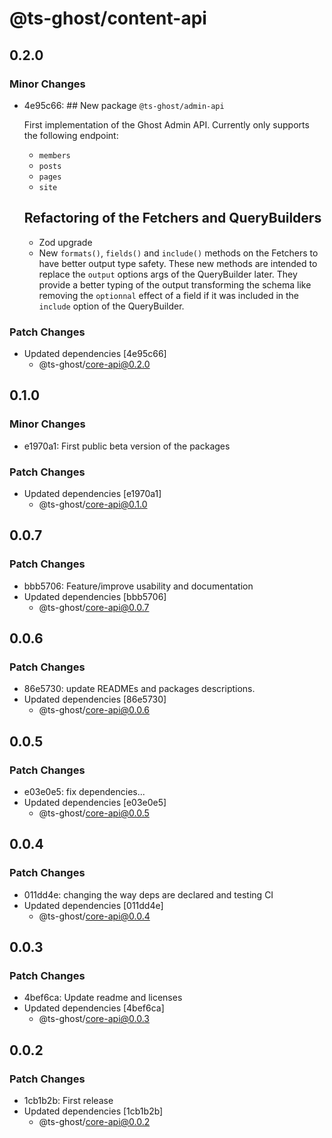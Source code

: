 # @ts-ghost/content-api

## 0.2.0

### Minor Changes

- 4e95c66: ## New package `@ts-ghost/admin-api`

  First implementation of the Ghost Admin API. Currently only supports the following endpoint:

  - `members`
  - `posts`
  - `pages`
  - `site`

  ## Refactoring of the Fetchers and QueryBuilders

  - Zod upgrade
  - New `formats()`, `fields()` and `include()` methods on the Fetchers to have better output type safety. These new methods are intended to replace the `output` options args of the QueryBuilder later. They provide a better typing of the output transforming the schema like removing the `optionnal` effect of a field if it was included in the `include` option of the QueryBuilder.

### Patch Changes

- Updated dependencies [4e95c66]
  - @ts-ghost/core-api@0.2.0

## 0.1.0

### Minor Changes

- e1970a1: First public beta version of the packages

### Patch Changes

- Updated dependencies [e1970a1]
  - @ts-ghost/core-api@0.1.0

## 0.0.7

### Patch Changes

- bbb5706: Feature/improve usability and documentation
- Updated dependencies [bbb5706]
  - @ts-ghost/core-api@0.0.7

## 0.0.6

### Patch Changes

- 86e5730: update READMEs and packages descriptions.
- Updated dependencies [86e5730]
  - @ts-ghost/core-api@0.0.6

## 0.0.5

### Patch Changes

- e03e0e5: fix dependencies...
- Updated dependencies [e03e0e5]
  - @ts-ghost/core-api@0.0.5

## 0.0.4

### Patch Changes

- 011dd4e: changing the way deps are declared and testing CI
- Updated dependencies [011dd4e]
  - @ts-ghost/core-api@0.0.4

## 0.0.3

### Patch Changes

- 4bef6ca: Update readme and licenses
- Updated dependencies [4bef6ca]
  - @ts-ghost/core-api@0.0.3

## 0.0.2

### Patch Changes

- 1cb1b2b: First release
- Updated dependencies [1cb1b2b]
  - @ts-ghost/core-api@0.0.2
